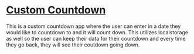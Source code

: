 # [Custom Countdown](https://firas-dahmani.github.io/Custom-Countdown/)

This is a custom countdown app where the user can enter in a date they would like to countdown to and it will count down. This utilizes localstorage as well so the user can keep their data for their countdown and every time they go back, they will see their coutdown going down.